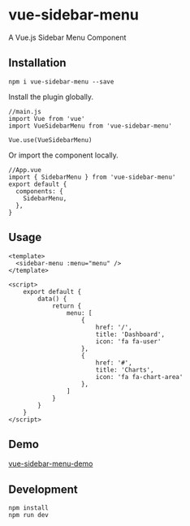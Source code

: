 # vue-sidebar-menu

A Vue.js Sidebar Menu Component

## Installation

```
npm i vue-sidebar-menu --save
```

Install the plugin globally.

```
//main.js
import Vue from 'vue'
import VueSidebarMenu from 'vue-sidebar-menu'

Vue.use(VueSidebarMenu)
```

Or import the component locally.

```
//App.vue
import { SidebarMenu } from 'vue-sidebar-menu'
export default {
  components: {
    SidebarMenu,
  },
}
```

## Usage

```
<template>
  <sidebar-menu :menu="menu" />
</template>

<script>
    export default {
        data() {
            return {
                menu: [
                    {
                        href: '/',
                        title: 'Dashboard',
                        icon: 'fa fa-user'
                    },
                    {
                        href: '#',
                        title: 'Charts',
                        icon: 'fa fa-chart-area'
                    },
                ]
            }
        }
    }
</script>
```

## Demo

[vue-sidebar-menu-demo](https://yaminncco.github.io/vue-sidebar-menu/)

## Development

```
npm install
npm run dev
```